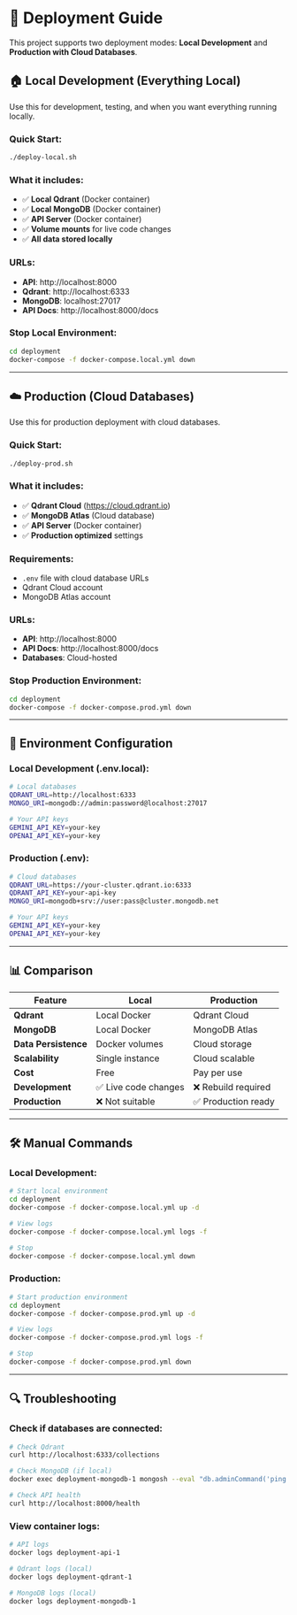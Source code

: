 # 🚀 Deployment Guide

This project supports two deployment modes: **Local Development** and **Production with Cloud Databases**.

## 🏠 Local Development (Everything Local)

Use this for development, testing, and when you want everything running locally.

### Quick Start:
```bash
./deploy-local.sh
```

### What it includes:
- ✅ **Local Qdrant** (Docker container)
- ✅ **Local MongoDB** (Docker container) 
- ✅ **API Server** (Docker container)
- ✅ **Volume mounts** for live code changes
- ✅ **All data stored locally**

### URLs:
- **API**: http://localhost:8000
- **Qdrant**: http://localhost:6333
- **MongoDB**: localhost:27017
- **API Docs**: http://localhost:8000/docs

### Stop Local Environment:
```bash
cd deployment
docker-compose -f docker-compose.local.yml down
```

---

## ☁️ Production (Cloud Databases)

Use this for production deployment with cloud databases.

### Quick Start:
```bash
./deploy-prod.sh
```

### What it includes:
- ✅ **Qdrant Cloud** (https://cloud.qdrant.io)
- ✅ **MongoDB Atlas** (Cloud database)
- ✅ **API Server** (Docker container)
- ✅ **Production optimized** settings

### Requirements:
- `.env` file with cloud database URLs
- Qdrant Cloud account
- MongoDB Atlas account

### URLs:
- **API**: http://localhost:8000
- **API Docs**: http://localhost:8000/docs
- **Databases**: Cloud-hosted

### Stop Production Environment:
```bash
cd deployment
docker-compose -f docker-compose.prod.yml down
```

---

## 🔧 Environment Configuration

### Local Development (.env.local):
```bash
# Local databases
QDRANT_URL=http://localhost:6333
MONGO_URI=mongodb://admin:password@localhost:27017

# Your API keys
GEMINI_API_KEY=your-key
OPENAI_API_KEY=your-key
```

### Production (.env):
```bash
# Cloud databases
QDRANT_URL=https://your-cluster.qdrant.io:6333
QDRANT_API_KEY=your-api-key
MONGO_URI=mongodb+srv://user:pass@cluster.mongodb.net

# Your API keys
GEMINI_API_KEY=your-key
OPENAI_API_KEY=your-key
```

---

## 📊 Comparison

| Feature | Local | Production |
|---------|-------|------------|
| **Qdrant** | Local Docker | Qdrant Cloud |
| **MongoDB** | Local Docker | MongoDB Atlas |
| **Data Persistence** | Docker volumes | Cloud storage |
| **Scalability** | Single instance | Cloud scalable |
| **Cost** | Free | Pay per use |
| **Development** | ✅ Live code changes | ❌ Rebuild required |
| **Production** | ❌ Not suitable | ✅ Production ready |

---

## 🛠️ Manual Commands

### Local Development:
```bash
# Start local environment
cd deployment
docker-compose -f docker-compose.local.yml up -d

# View logs
docker-compose -f docker-compose.local.yml logs -f

# Stop
docker-compose -f docker-compose.local.yml down
```

### Production:
```bash
# Start production environment
cd deployment
docker-compose -f docker-compose.prod.yml up -d

# View logs
docker-compose -f docker-compose.prod.yml logs -f

# Stop
docker-compose -f docker-compose.prod.yml down
```

---

## 🔍 Troubleshooting

### Check if databases are connected:
```bash
# Check Qdrant
curl http://localhost:6333/collections

# Check MongoDB (if local)
docker exec deployment-mongodb-1 mongosh --eval "db.adminCommand('ping')"

# Check API health
curl http://localhost:8000/health
```

### View container logs:
```bash
# API logs
docker logs deployment-api-1

# Qdrant logs (local)
docker logs deployment-qdrant-1

# MongoDB logs (local)
docker logs deployment-mongodb-1
``` 